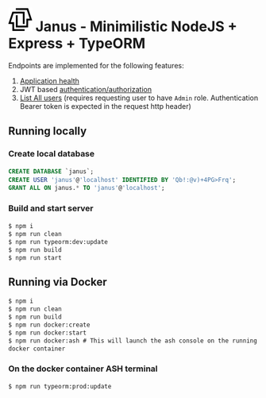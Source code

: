 # ![screenshot](media/logo.png) Janus - Minimilistic NodeJS + Express + TypeORM

Endpoints are implemented for the following features:
1. <a href="http://localhost:8080/api/status" target="_blank">Application health</a>
2. JWT based <a href="http://localhost:8080/api/auth" target="_blank">authentication/authorization<a>
3. <a href="http://localhost:8080/api/user" target="_blank">List All users</a> (requires requesting user to have ```Admin``` role. Authentication Bearer token is expected in the request http header)

## Running locally

### Create local database

```sql
CREATE DATABASE `janus`;
CREATE USER 'janus'@'localhost' IDENTIFIED BY 'Qb!:@v)+4PG>Frq';
GRANT ALL ON janus.* TO 'janus'@'localhost';
```

### Build and start server

```console
$ npm i
$ npm run clean
$ npm run typeorm:dev:update
$ npm run build
$ npm run start
```

## Running via Docker

```console
$ npm i
$ npm run clean
$ npm run build
$ npm run docker:create
$ npm run docker:start
$ npm run docker:ash # This will launch the ash console on the running docker container
```

### On the docker container ASH terminal

```console
$ npm run typeorm:prod:update
```
